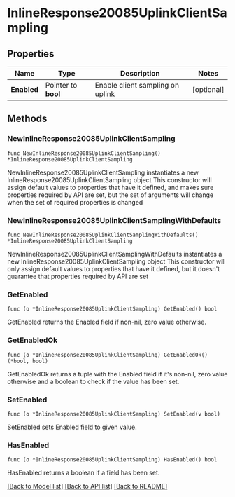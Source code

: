 # InlineResponse20085UplinkClientSampling

## Properties

Name | Type | Description | Notes
------------ | ------------- | ------------- | -------------
**Enabled** | Pointer to **bool** | Enable client sampling on uplink | [optional] 

## Methods

### NewInlineResponse20085UplinkClientSampling

`func NewInlineResponse20085UplinkClientSampling() *InlineResponse20085UplinkClientSampling`

NewInlineResponse20085UplinkClientSampling instantiates a new InlineResponse20085UplinkClientSampling object
This constructor will assign default values to properties that have it defined,
and makes sure properties required by API are set, but the set of arguments
will change when the set of required properties is changed

### NewInlineResponse20085UplinkClientSamplingWithDefaults

`func NewInlineResponse20085UplinkClientSamplingWithDefaults() *InlineResponse20085UplinkClientSampling`

NewInlineResponse20085UplinkClientSamplingWithDefaults instantiates a new InlineResponse20085UplinkClientSampling object
This constructor will only assign default values to properties that have it defined,
but it doesn't guarantee that properties required by API are set

### GetEnabled

`func (o *InlineResponse20085UplinkClientSampling) GetEnabled() bool`

GetEnabled returns the Enabled field if non-nil, zero value otherwise.

### GetEnabledOk

`func (o *InlineResponse20085UplinkClientSampling) GetEnabledOk() (*bool, bool)`

GetEnabledOk returns a tuple with the Enabled field if it's non-nil, zero value otherwise
and a boolean to check if the value has been set.

### SetEnabled

`func (o *InlineResponse20085UplinkClientSampling) SetEnabled(v bool)`

SetEnabled sets Enabled field to given value.

### HasEnabled

`func (o *InlineResponse20085UplinkClientSampling) HasEnabled() bool`

HasEnabled returns a boolean if a field has been set.


[[Back to Model list]](../README.md#documentation-for-models) [[Back to API list]](../README.md#documentation-for-api-endpoints) [[Back to README]](../README.md)


